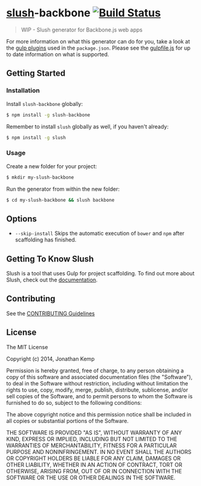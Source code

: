 # [slush](https://github.com/klei/slush)-backbone [![Build Status](https://secure.travis-ci.org/jonkemp/slush-backbone.png?branch=master)](https://travis-ci.org/jonkemp/slush-backbone)

> WIP - Slush generator for Backbone.js web apps

For more information on what this generator can do for you, take a look at the [gulp plugins](https://github.com/jonkemp/slush-backbone/blob/master/templates/package.json) used in the `package.json`. Please see the [gulpfile.js](https://github.com/jonkemp/slush-backbone/blob/master/templates/gulpfile.js) for up to date information on what is supported.

## Getting Started

### Installation

Install `slush-backbone` globally:

```bash
$ npm install -g slush-backbone
```

Remember to install `slush` globally as well, if you haven't already:

```bash
$ npm install -g slush
```

### Usage

Create a new folder for your project:

```bash
$ mkdir my-slush-backbone
```

Run the generator from within the new folder:

```bash
$ cd my-slush-backbone && slush backbone
```

## Options

- `--skip-install`
  Skips the automatic execution of `bower` and `npm` after scaffolding has finished.
  
## Getting To Know Slush

Slush is a tool that uses Gulp for project scaffolding. To find out more about Slush, check out the [documentation](https://github.com/klei/slush).

## Contributing

See the [CONTRIBUTING Guidelines](https://github.com/jonkemp/slush-backbone/blob/master/CONTRIBUTING.md)

## License 

The MIT License

Copyright (c) 2014, Jonathan Kemp

Permission is hereby granted, free of charge, to any person
obtaining a copy of this software and associated documentation
files (the "Software"), to deal in the Software without
restriction, including without limitation the rights to use,
copy, modify, merge, publish, distribute, sublicense, and/or sell
copies of the Software, and to permit persons to whom the
Software is furnished to do so, subject to the following
conditions:

The above copyright notice and this permission notice shall be
included in all copies or substantial portions of the Software.

THE SOFTWARE IS PROVIDED "AS IS", WITHOUT WARRANTY OF ANY KIND,
EXPRESS OR IMPLIED, INCLUDING BUT NOT LIMITED TO THE WARRANTIES
OF MERCHANTABILITY, FITNESS FOR A PARTICULAR PURPOSE AND
NONINFRINGEMENT. IN NO EVENT SHALL THE AUTHORS OR COPYRIGHT
HOLDERS BE LIABLE FOR ANY CLAIM, DAMAGES OR OTHER LIABILITY,
WHETHER IN AN ACTION OF CONTRACT, TORT OR OTHERWISE, ARISING
FROM, OUT OF OR IN CONNECTION WITH THE SOFTWARE OR THE USE OR
OTHER DEALINGS IN THE SOFTWARE.

